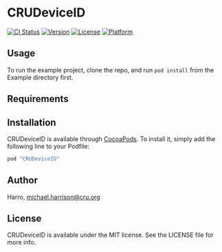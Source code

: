 # CRUDeviceID

[![CI Status](http://img.shields.io/travis/Harro/CRUDeviceID.svg?style=flat)](https://travis-ci.org/Harro/CRUDeviceID)
[![Version](https://img.shields.io/cocoapods/v/CRUDeviceID.svg?style=flat)](http://cocoapods.org/pods/CRUDeviceID)
[![License](https://img.shields.io/cocoapods/l/CRUDeviceID.svg?style=flat)](http://cocoapods.org/pods/CRUDeviceID)
[![Platform](https://img.shields.io/cocoapods/p/CRUDeviceID.svg?style=flat)](http://cocoapods.org/pods/CRUDeviceID)

## Usage

To run the example project, clone the repo, and run `pod install` from the Example directory first.

## Requirements

## Installation

CRUDeviceID is available through [CocoaPods](http://cocoapods.org). To install
it, simply add the following line to your Podfile:

```ruby
pod "CRUDeviceID"
```

## Author

Harro, michael.harrison@cru.org

## License

CRUDeviceID is available under the MIT license. See the LICENSE file for more info.
